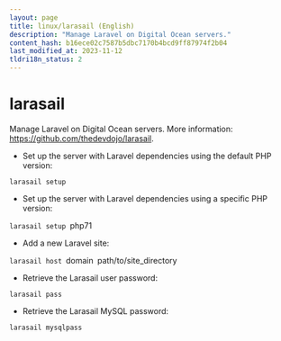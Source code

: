 ```yaml
---
layout: page
title: linux/larasail (English)
description: "Manage Laravel on Digital Ocean servers."
content_hash: b16ece02c7587b5dbc7170b4bcd9ff87974f2b04
last_modified_at: 2023-11-12
tldri18n_status: 2
---
```

# larasail

Manage Laravel on Digital Ocean servers.
More information: <https://github.com/thedevdojo/larasail>.

- Set up the server with Laravel dependencies using the default PHP version:

`larasail setup`

- Set up the server with Laravel dependencies using a specific PHP version:

`larasail setup `<span class="tldr-var badge badge-pill bg-dark-lm bg-white-dm text-white-lm text-dark-dm font-weight-bold">php71</span>

- Add a new Laravel site:

`larasail host `<span class="tldr-var badge badge-pill bg-dark-lm bg-white-dm text-white-lm text-dark-dm font-weight-bold">domain</span>` `<span class="tldr-var badge badge-pill bg-dark-lm bg-white-dm text-white-lm text-dark-dm font-weight-bold">path/to/site_directory</span>

- Retrieve the Larasail user password:

`larasail pass`

- Retrieve the Larasail MySQL password:

`larasail mysqlpass`
